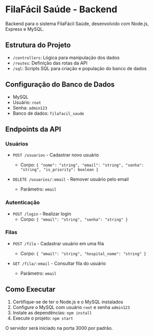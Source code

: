 # FilaFácil Saúde - Backend

Backend para o sistema FilaFácil Saúde, desenvolvido com Node.js, Express e MySQL.

## Estrutura do Projeto

- `/controllers`: Lógica para manipulação dos dados
- `/routes`: Definição das rotas da API
- `/sql`: Scripts SQL para criação e população do banco de dados

## Configuração do Banco de Dados

- MySQL
- Usuário: `root`
- Senha: `admin123`
- Banco de dados: `filafacil_saude`

## Endpoints da API

### Usuários

- `POST /usuarios` - Cadastrar novo usuário
  - Corpo: `{ "nome": "string", "email": "string", "senha": "string", "is_priority": boolean }`
  
- `DELETE /usuarios/:email` - Remover usuário pelo email
  - Parâmetro: `email`

### Autenticação

- `POST /login` - Realizar login
  - Corpo: `{ "email": "string", "senha": "string" }`

### Filas

- `POST /fila` - Cadastrar usuário em uma fila
  - Corpo: `{ "email": "string", "hospital_nome": "string" }`
  
- `GET /fila/:email` - Consultar fila do usuário
  - Parâmetro: `email`

## Como Executar

1. Certifique-se de ter o Node.js e o MySQL instalados
2. Configure o MySQL com usuário `root` e senha `admin123`
3. Instale as dependências: `npm install`
4. Execute o projeto: `npm start`

O servidor será iniciado na porta 3000 por padrão.
